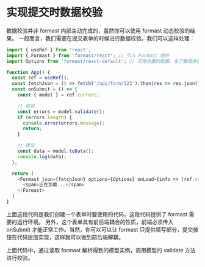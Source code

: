 # 实现提交时数据校验

数据校验并非 formast 内部主动完成的，虽然你可以使用 formast 动态校验的结果。
一般而言，我们需要在提交表单的时候进行数据校验。我们可以这样处理：

```js
import { useRef } from 'react';
import { Formast } from 'formast/react'; // 引入 Formast 组件
import Options from 'formast/react-default'; // 实用内置的配置，在了解具体使用方法之后，可以替换为自己的配置对象

function App() {
  const ref = useRef();
  const fetchJson = () => fetch('/api/form/123').then(res => res.json()); // 从接口读取 JSON
  const onSubmit = () => {
    const { model } = ref.current;

    // 校验
    const errors = model.validate();
    if (errors.length) {
      console.error(errors.message);
      return;
    }

    // 提交
    const data = model.toData();
    console.log(data);
  };

  return (
    <Formast json={fetchJson} options={Options} onLoad={info => (ref.current = info)} props={{ onSubmit }}>
      <span>正在加载...</span>
    </Formast>
  )
}
```

上面这段代码是我们创建一个表单时要使用的代码，这段代码提供了 formast 需要的运行环境。
另外，这个表单具有前后端耦合的性质，前端必须传入 onSubmit 才能正常工作。当然，你可以可以让 formast 只提供填写部分，提交按钮在代码层面实现，这样就可以做到前后端解耦。

上面代码中，通过读取 formast 解析得到的模型实例，调用模型的 validate 方法进行校验。
